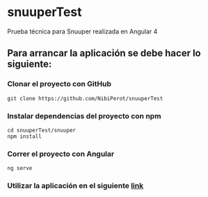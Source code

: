 # snuuperTest
Prueba técnica para Snuuper realizada en Angular 4

## Para arrancar la aplicación se debe hacer lo siguiente:

### Clonar el proyecto con GitHub
```
git clone https://github.com/NibiPerot/snuuperTest
```
### Instalar dependencias  del proyecto con npm
```
cd snuuperTest/snuuper
npm install
```
### Correr el proyecto con Angular
```
ng serve
```
### Utilizar la aplicación en el siguiente [link](http://localhost:4200/)

